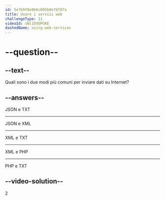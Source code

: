 ```yaml
---
id: 5e7b9f0e0b6c005b0e76f07a
title: Usare i servizi web
challengeType: 11
videoId: oNl1OVDPGKE
dashedName: using-web-services
---
```


# --question--

## --text--

Quali sono i due modi più comuni per inviare dati su Internet?

## --answers--

JSON e TXT

---

JSON e XML

---

XML e TXT

---

XML e PHP

---

PHP e TXT

## --video-solution--

2

